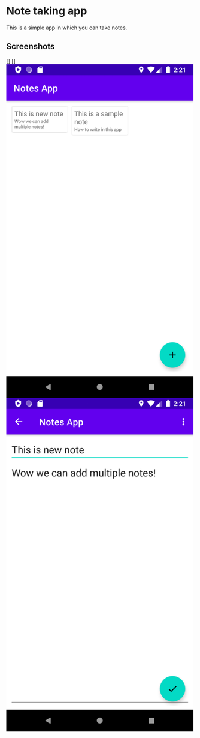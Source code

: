 # Note taking app
This is a simple app in which you can take notes.

## Screenshots

[<img align="left" alt="App Screenshot" width="500px" src="https://github.com/ak523/Note-taking-app/blob/main/Screenshot_1618908688.png" />]
[<img align="left" alt="App Screenshot" width="500px" src="https://github.com/ak523/Note-taking-app/blob/main/Screenshot_1618908703.png" />]
